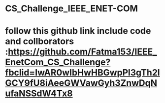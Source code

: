 # CS_Challenge_IEEE_ENET-COM
# follow this github link include code and collborators :https://github.com/Fatma153/IEEE_EnetCom_CS_Challenge?fbclid=IwAR0wIbHwHBGwpPl3gTh2lGCY9fU8iAeeGWVawGyh3ZnwDqNufaNSSdW4Tx8
